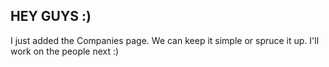 ## HEY GUYS :)

I just added the Companies page. We can keep it simple or spruce it up.
I'll work on the people next :)